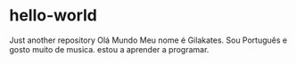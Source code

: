# hello-world
Just another repository
Olá Mundo
Meu nome é Gilakates. Sou Português e gosto muito de musica.
estou a aprender a programar.
